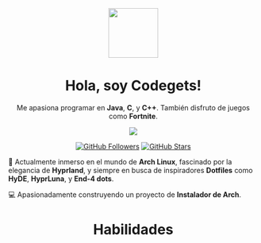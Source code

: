 <div align="center">
  <img width="100" src="https://github.com/user-attachments/assets/fae54e71-c962-4868-ad16-f727a0593d00" />

  <h1>Hola, soy Codegets!</h1>
  <p>Me apasiona programar en <strong>Java</strong>, <strong>C</strong>, y <strong>C++</strong>. También disfruto de juegos como <strong>Fortnite</strong>.</p>

  <a href="https://github.com/CtorW">
    <img src="https://github.com/user-attachments/assets/77f249fa-d3bf-4ece-aad2-7fe374d1217f" />
  </a>

  [![GitHub Followers](https://img.shields.io/github/followers/CtorW?label=Follow&style=social)](https://github.com/CtorW)
  [![GitHub Stars](https://img.shields.io/github/stars/CtorW?style=social)](https://github.com/CtorW)
</div>

🌱 Actualmente inmerso en el mundo de **Arch Linux**, fascinado por la elegancia de **Hyprland**, y siempre en busca de inspiradores **Dotfiles** como **HyDE**, **HyprLuna**, y **End-4 dots**.

💻 Apasionadamente construyendo un proyecto de **Instalador de Arch**.

<div align="center">
  <h1>Habilidades</h1>
</div>

<div align="center">
  
